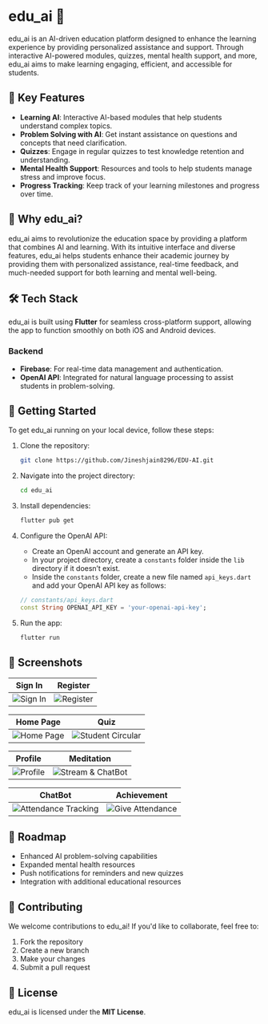 # edu_ai 🌟

edu_ai is an AI-driven education platform designed to enhance the learning experience by providing personalized assistance and support. Through interactive AI-powered modules, quizzes, mental health support, and more, edu_ai aims to make learning engaging, efficient, and accessible for students.

## 🌟 Key Features

- **Learning AI**: Interactive AI-based modules that help students understand complex topics.
- **Problem Solving with AI**: Get instant assistance on questions and concepts that need clarification.
- **Quizzes**: Engage in regular quizzes to test knowledge retention and understanding.
- **Mental Health Support**: Resources and tools to help students manage stress and improve focus.
- **Progress Tracking**: Keep track of your learning milestones and progress over time.

## 🎯 Why edu_ai?

edu_ai aims to revolutionize the education space by providing a platform that combines AI and learning. With its intuitive interface and diverse features, edu_ai helps students enhance their academic journey by providing them with personalized assistance, real-time feedback, and much-needed support for both learning and mental well-being.

## 🛠️ Tech Stack

edu_ai is built using **Flutter** for seamless cross-platform support, allowing the app to function smoothly on both iOS and Android devices.

### Backend

- **Firebase**: For real-time data management and authentication.
- **OpenAI API**: Integrated for natural language processing to assist students in problem-solving.

## 🚀 Getting Started

To get edu_ai running on your local device, follow these steps:

1. Clone the repository:

    ```bash
    git clone https://github.com/Jineshjain8296/EDU-AI.git
    ```

2. Navigate into the project directory:

    ```bash
    cd edu_ai
    ```

3. Install dependencies:

    ```bash
    flutter pub get
    ```

4. Configure the OpenAI API:

    - Create an OpenAI account and generate an API key.
    - In your project directory, create a `constants` folder inside the `lib` directory if it doesn’t exist.
    - Inside the `constants` folder, create a new file named `api_keys.dart` and add your OpenAI API key as follows:

    ```dart
    // constants/api_keys.dart
    const String OPENAI_API_KEY = 'your-openai-api-key';
    ```

5. Run the app:

    ```bash
    flutter run
    ```

## 📱 Screenshots

| Sign In                                   | Register                                     |
|-------------------------------------------|----------------------------------------------|
| ![Sign In](assets/screenshots/SignIn.jpg) | ![Register](assets/screenshots/Register.jpg) |

| Home Page                                     | Quiz                                             |
|-----------------------------------------------|--------------------------------------------------|
| ![Home Page](assets/screenshots/HomePage.jpg) | ![Student Circular](assets/screenshots/Quiz.jpg) |

| Profile                                    |Meditation                                              |
|--------------------------------------------|--------------------------------------------------------|
| ![Profile](assets/screenshots/Profile.jpg) | ![Stream & ChatBot](assets/screenshots/Meditation.jpg) |

| ChatBot                                                | Achievement                                            |
|--------------------------------------------------------|--------------------------------------------------------|
| ![Attendance Tracking](assets/screenshots/ChatBot.jpg) | ![Give Attendance](assets/screenshots/Achievement.jpg) |

## 📝 Roadmap

- Enhanced AI problem-solving capabilities
- Expanded mental health resources
- Push notifications for reminders and new quizzes
- Integration with additional educational resources

## 👥 Contributing

We welcome contributions to edu_ai! If you'd like to collaborate, feel free to:

1. Fork the repository
2. Create a new branch
3. Make your changes
4. Submit a pull request

## 📄 License

edu_ai is licensed under the **MIT License**.
